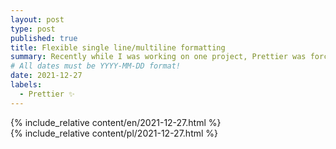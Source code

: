 ```yaml
---
layout: post
type: post
published: true
title: Flexible single line/multiline formatting
summary: Recently while I was working on one project, Prettier was forcing single line formatting for tags that exceeded given limit when spread. Here's simple explanation on how to fix it.
# All dates must be YYYY-MM-DD format!
date: 2021-12-27
labels:
  - Prettier ✨
---
```


<div class="ui top attached tabular menu">
  <span class="iconify icon-30" data-icon="pixelarticons:code" style="color: white; margin: auto 15px;"></span>

  <a class="item active" data-tab="first">
    <span class="iconify icon-20" data-icon="twemoji:flag-england"></span>
  </a>

  <a class="item" data-tab="second">
    <span class="iconify icon-20" data-icon="emojione-v1:flag-for-poland"></span>
  </a>
</div>

<!--
****************************************
ENGLISH TAB
****************************************
-->
<div class="ui bottom attached tab segment active mb-5 post-padding" data-tab="first">
  {% include_relative content/en/2021-12-27.html %}
</div>

<!--
****************************************
POLISH TAB
****************************************
-->
<div class="ui bottom attached tab segment mb-5 post-padding" data-tab="second">
  {% include_relative content/pl/2021-12-27.html %}
</div>
